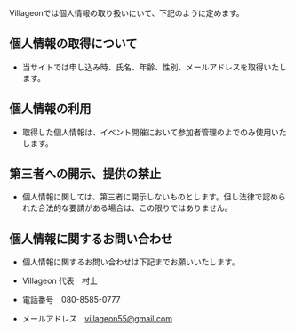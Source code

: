 Villageonでは個人情報の取り扱いにいて、下記のように定めます。

 

## 個人情報の取得について

- 当サイトでは申し込み時、氏名、年齢、性別、メールアドレスを取得いたします。

 

## 個人情報の利用

- 取得した個人情報は、イベント開催において参加者管理のよでのみ使用いたします。

 

## 第三者への開示、提供の禁止

- 個人情報に関しては、第三者に開示しないものとします。但し法律で認められた合法的な要請がある場合は、この限りではありません。

 

## 個人情報に関するお問い合わせ

- 個人情報に関するお問い合わせは下記までお願いいたします。

- Villageon 代表　村上

- 電話番号　080-8585-0777

- メールアドレス　villageon55@gmail.com